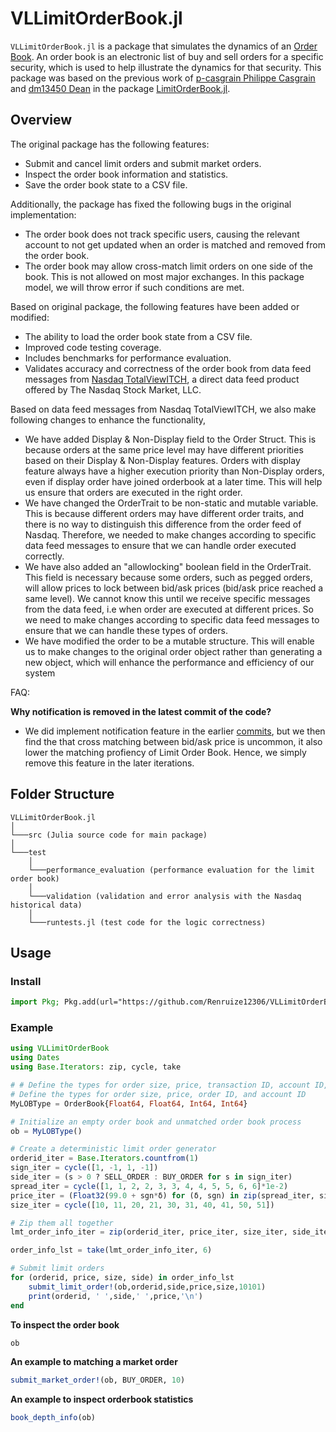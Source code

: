# VLLimitOrderBook.jl
`VLLimitOrderBook.jl` is a package that simulates the dynamics of an [Order Book](https://www.investopedia.com/terms/o/order-book.asp). An order book is an electronic list of buy and sell orders for a specific security, which is used to help illustrate the dynamics for that security. This package was based on the previous work of [p-casgrain Philippe Casgrain](https://github.com/p-casgrain) and [dm13450 Dean](https://github.com/dm13450) in the package [LimitOrderBook.jl](https://github.com/p-casgrain/LimitOrderBook.jl).

## Overview
The original package has the following features:
* Submit and cancel limit orders and submit market orders.
* Inspect the order book information and statistics.
* Save the order book state to a CSV file.

Additionally, the package has fixed the following bugs in the original implementation:
* The order book does not track specific users, causing the relevant account to not get updated when an order is matched and removed from the order book.
* The order book may allow cross-match limit orders on one side of the book. This is not allowed on most major exchanges. In this package model, we will throw error if such conditions are met.

Based on original package, the following features have been added or modified:
* The ability to load the order book state from a CSV file.
* Improved code testing coverage.
* Includes benchmarks for performance evaluation.
* Validates accuracy and correctness of the order book from data feed messages from [Nasdaq TotalViewITCH](https://www.nasdaqtrader.com/content/technicalsupport/specifications/dataproducts/NQTVITCHSpecification.pdf), a direct data feed product offered by The Nasdaq Stock Market, LLC.

Based on data feed messages from Nasdaq TotalViewITCH, we also make following changes to enhance the functionality, 
* We have added Display & Non-Display field to the Order Struct. This is because orders at the same price level may have different priorities based on their Display & Non-Display features. Orders with display feature always have a higher execution priority than Non-Display orders, even if display order have joined orderbook at a later time. This will help us ensure that orders are executed in the right order.
* We have changed the OrderTrait to be non-static and mutable variable. This is because different orders may have different order traits, and there is no way to distinguish this difference from the order feed of Nasdaq. Therefore, we needed to make changes according to specific data feed messages to ensure that we can handle order executed correctly.
* We have also added an "allowlocking" boolean field in the OrderTrait. This field is necessary because some orders, such as pegged orders, will allow prices to lock between bid/ask prices (bid/ask price reached a same level). We cannot know this until we receive specific messages from the data feed, i.e when order are executed at different prices. So we need to make changes according to specific data feed messages to ensure that we can handle these types of orders.
* We have modified the order to be a mutable structure. This will enable us to make changes to the original order object rather than generating a new object, which will enhance the performance and efficiency of our system


FAQ:

**Why notification is removed in the latest commit of the code?**

* We did implement notification feature in the earlier [commits](https://github.com/Renruize12306/VLLimitOrderBook.jl/commit/d1773488d154122ad3fe3fe9dc8ca21d96438453), but we then find the that cross matching between bid/ask price is uncommon, it also lower the matching profiency of Limit Order Book. Hence, we simply remove this feature in the later iterations.

## Folder Structure
```
VLLimitOrderBook.jl
│
└───src (Julia source code for main package)
│
└───test 
    │
    └───performance_evaluation (performance evaluation for the limit order book)
    │
    └───validation (validation and error analysis with the Nasdaq historical data)
    │
    └───runtests.jl (test code for the logic correctness)
```
## Usage

### Install
```julia 
import Pkg; Pkg.add(url="https://github.com/Renruize12306/VLLimitOrderBook.jl.git")
```
### Example
```julia
using VLLimitOrderBook
using Dates
using Base.Iterators: zip, cycle, take

# # Define the types for order size, price, transaction ID, account ID, order creation time, IP address, and port
# Define the types for order size, price, order ID, and account ID
MyLOBType = OrderBook{Float64, Float64, Int64, Int64}

# Initialize an empty order book and unmatched order book process
ob = MyLOBType()

# Create a deterministic limit order generator
orderid_iter = Base.Iterators.countfrom(1)
sign_iter = cycle([1, -1, 1, -1])
side_iter = (s > 0 ? SELL_ORDER : BUY_ORDER for s in sign_iter)
spread_iter = cycle([1, 1, 2, 2, 3, 3, 4, 4, 5, 5, 6, 6]*1e-2)
price_iter = (Float32(99.0 + sgn*δ) for (δ, sgn) in zip(spread_iter, sign_iter))
size_iter = cycle([10, 11, 20, 21, 30, 31, 40, 41, 50, 51])

# Zip them all together
lmt_order_info_iter = zip(orderid_iter, price_iter, size_iter, side_iter)

order_info_lst = take(lmt_order_info_iter, 6)

# Submit limit orders
for (orderid, price, size, side) in order_info_lst
    submit_limit_order!(ob,orderid,side,price,size,10101)
    print(orderid, ' ',side,' ',price,'\n')
end
```
**To inspect the order book**
```julia
ob
```
**An example to matching a market order**
```julia
submit_market_order!(ob, BUY_ORDER, 10)
```
**An example to inspect orderbook statistics**
```julia
book_depth_info(ob)
```